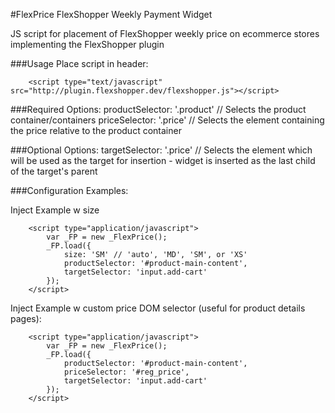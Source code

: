 #FlexPrice FlexShopper Weekly Payment Widget

JS script for placement of FlexShopper weekly price on ecommerce stores implementing the FlexShopper plugin

###Usage
Place script in header:
```
    <script type="text/javascript" src="http://plugin.flexshopper.dev/flexshopper.js"></script>
```

###Required Options:
productSelector: '.product' // Selects the product container/containers
priceSelector: '.price' // Selects the element containing the price relative to the product container

###Optional Options:
targetSelector: '.price' // Selects the element which will be used as the target for insertion - widget is inserted as the last child of the target's parent

###Configuration Examples:

Inject Example w size
```
    <script type="application/javascript">
        var _FP = new _FlexPrice();
        _FP.load({
            size: 'SM' // 'auto', 'MD', 'SM', or 'XS'
            productSelector: '#product-main-content',
            targetSelector: 'input.add-cart'
        });
    </script>
```

Inject Example w custom price DOM selector (useful for product details pages):
```
    <script type="application/javascript">
        var _FP = new _FlexPrice();
        _FP.load({
            productSelector: '#product-main-content',
            priceSelector: '#reg_price',
            targetSelector: 'input.add-cart'
        });
    </script>
```

